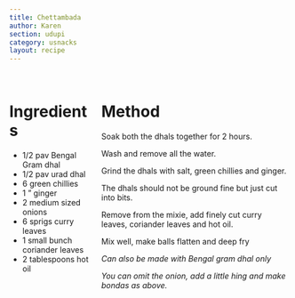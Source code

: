 ```yaml
---
title: Chettambada
author: Karen
section: udupi
category: usnacks
layout: recipe
---
```


<br>
<div class='columns'> <div class='column is-one-third p-3' markdown='1'>

# Ingredients

* 1/2 pav Bengal Gram dhal
* 1/2 pav urad dhal
* 6 green chillies
* 1 ” ginger
* 2 medium sized onions
* 6 sprigs curry leaves
* 1 small bunch coriander leaves
* 2 tablespoons hot oil

</div> <div class='column is-two-thirds p-3' markdown='1'>

# Method

Soak both the dhals together for 2 hours.

Wash and remove all the water.

Grind the dhals with salt, green chillies and ginger.

The dhals should not be ground fine but just cut into bits.

Remove from the mixie, add finely cut curry leaves, coriander leaves and hot oil.

Mix well, make balls flatten and deep fry
 
_Can also be made with Bengal gram dhal only_

_You can omit the onion, add a little hing and make bondas as above._
 



</div> </div>